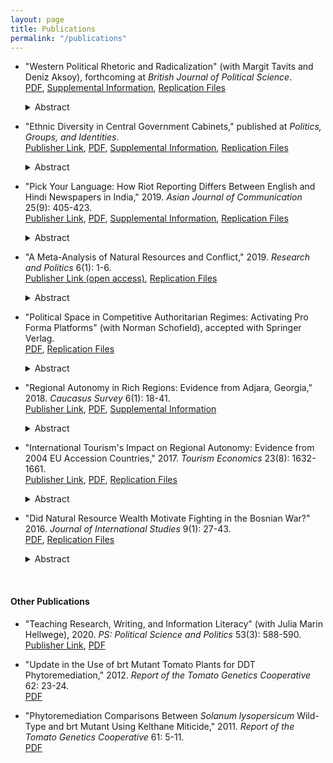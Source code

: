 ```yaml
---
layout: page
title: Publications
permalink: "/publications"
---
```


* "Western Political Rhetoric and Radicalization" (with Margit Tavits and Deniz Aksoy), forthcoming at _British Journal of Political Science_.  
  [PDF](/files/RhetoricRadicalization.pdf), [Supplemental Information](/files/RhetoricRadicalizationSupplemental.pdf), [Replication Files](/files/RhetoricRadicalizationDataFiles.zip)
  <details>
  <summary>Abstract</summary>
    Does anti-Muslim rhetoric by Western politicians breed radical attitudes among European Muslims? We explore this question by conducting an experimental study in Bosnia - a European democracy, where, unlike the rest of Europe, Muslims are neither immigrants nor socio-economically disadvantaged. This helps us clearly identify the radicalization potential of Western rhetoric alone, absent contextual factors such as social inferiority. Experimental evidence with Bosnian Muslims from five surveys (with a total N=2,608) suggests that rhetorical attacks on Islam by Western politicians do not strengthen individuals’ Muslim identity, cause higher levels of animosity toward the West, or lead to condoning the use of violence. We also find that pro-Muslim rhetoric, while increasing positive views of the West, does not affect individuals’ strength of Muslim identity or their radical sympathies. These results provide important implications for our understanding of sources of radicalization and for efforts to curb radical tendencies.
  </details> 

* "Ethnic Diversity in Central Government Cabinets," published at _Politics, Groups, and Identities_.  
	[Publisher Link](https://doi.org/10.1080/21565503.2020.1756360), [PDF](/files/EthnicDiversityCabinets.pdf), [Supplemental Information](/files/EthnicDiversitySupplemental.pdf), [Replication Files](/files/EthnicCabinetDiversityDataFiles.zip)
  <details>
  <summary>Abstract</summary>
    Why is there so much variation in the ethnic composition of cabinets? Previous work has focused on cabinet policy alignment, largely overlooking the role of identity-based characteristics like ethnicity. I theorize that country leaders make ethnic cabinet appointments to gain political support, both when country-level ethnic diversity is high and when ethnic groups rely on leader decisions in order to receive resources. Cabinet appointments offer leaders a way to distribute resources while creating a credible commitment to remove these resources if ethnic group support wanes. I introduce a new cross-national time-series dataset of cabinet minister names from 149 countries from 1967 to 2017. Using novel methods from computer science, I code the ethnicity of cabinet ministers’ names and construct a cabinet diversity index for each country-year. After validating this measure, I find support for my hypothesis. Country leaders in reliant societies increase ethnic cabinet appointments seven to twenty-five percent over leaders in non-reliant societies. The results provide the first large scale cross-national analysis of the strategic ways in which leaders use cabinet seats to manage the distribution of resources.
  </details>

* "Pick Your Language: How Riot Reporting Differs Between English and Hindi Newspapers in India," 2019. _Asian Journal of Communication_ 25(9): 405-423.  
   [Publisher Link](https://doi.org/10.1080/01292986.2019.1651883), [PDF](/files/PickYourLanguageAccepted.pdf), [Supplemental Information](/files/PickYourLanguageSupplemental.pdf), [Replication Files](/files/PickYourLanguageDataFiles.zip)
  <details>
  <summary>Abstract</summary>
     Riot reporting is one aspect of newspaper coverage that can drive people into the streets in acts of collective protest or violence. Media observers and scholars have proposed that the language of Indian newspapers, be it English or vernacular, partially dictates the kinds of riot events reported and the quality of those reports. I tested whether this conventional wisdom holds by investigating the content of Indian riot coverage in the English <i>Times of India</i> and Hindu <i>Hindustan</i>. While <i>Hindustan</i> emphasized official statements and interviews with political parties, neither newspaper accurately represented the actual number of riots in their reporting. In fact, coverage in both papers followed predictable patterns likely driven by a new focus on selling newspapers at any cost in order to increase advertising revenue. This study contributes to a growing literature highlighting the similarities between media outlets and the degree to which their reporting is removed from actual events.
  </details>

* "A Meta-Analysis of Natural Resources and Conflict," 2019. _Research and Politics_ 6(1): 1-6.  
  [Publisher Link (open access)](https://doi.org/10.1177/2053168018818232), [Replication Files](/files/Meta-Analysis_Data_Files.zip)
  <details>
  <summary>Abstract</summary>
     The relationship between natural resource wealth and civil conflict remains unclear, despite prolonged scholarly attention. Conducting a meta-analysis — a quantitative literature review — can help synthesize this broad and disparate field to provide clearer directions for future research. Meta-analysis tools determine both the aggregate effect of natural resources on conflict and whether any particular ways in which variables are measured systematically bias the estimated effect. I conduct a meta-analysis using sixty-nine studies from sixty-two authors. I find that there is no aggregate relationship between natural resources and conflict. Most variation in variable measurement does not alter the estimated effect. However, measuring natural resource wealth using Primary Commodity Exports and including controls for mountainous terrain and ethnic fractionalization all do significantly impact the results. These findings suggest that it may be worth exploring more nuanced connections between natural resources and conflict instead of continuing to study the overall relationship.
  </details>

* "Political Space in Competitive Authoritarian Regimes: Activating Pro Forma Platforms" (with Norman Schofield), accepted with Springer Verlag.  
  [PDF](/files/CompetitiveAuthoritarianPoliticalSpace.pdf), [Replication Files](/files/CompetitivePoliticalSpace.zip)
  <details>
  <summary>Abstract</summary>
     Competitive authoritarian regimes are those in which electoral competition is allowed, but elections are not free and fair. Dozens such regimes exist around the world, but their political space is unexplored. We hypothesize that voters in these regimes define political space in two dimensions, where these dimensions are different from those in developing democracies. Using World Values Survey data from Kyrgyzstan in two time periods, we show the development of voter preferences along two dimensions: fondness for tradition and trust of political institutions. We explore why parties faced with this political space do not run on these issues even though their party platforms nominally try to appeal to them. Finally, we argue that these findings extend to regimes of a similar type by mapping political space in Kazakhstan, Georgia, and Hungary. Providing incentives for parties to run on their stated platforms may help institutionalize political competition in competitive authoritarian regimes.
  </details>

* "Regional Autonomy in Rich Regions: Evidence from Adjara, Georgia," 2018. _Caucasus Survey_ 6(1): 18-41.  
  [Publisher Link](https://doi.org/10.1080/23761199.2017.1344028), [PDF](/files/RegionalAutonomyAccepted.pdf), [Supplemental Information](/files/RegionalAutonomySupplemental.pdf)
  <details>
  <summary>Abstract</summary>
     Previous models of individuals’ preferences for decentralization have focused on either economic or identity based motivations. In some cases, however, elites in rich regions with high inequality prefer decentralization contrary to their economic preferences. This paper proposes a model to explain these instances by focusing on the preferences of self-interested elites who manipulate a strong regional identity for personal gain. I develop the hypothesis that a strong regional economy, combined with a regional identity, provides the incentive for and the mechanism by which elites prefer decentralization. I test this hypothesis using the puzzling case of Adjara, Georgia, a rich region with high inequality and a strong regional identity where elites, contrary to expectations, pushed for decentralization. Results suggest that regional identities are used by elites in order to seize on a strong economy for personal gain. This motivates future study on the interaction between regional economies and identity.
  </details>

* "International Tourism's Impact on Regional Autonomy: Evidence from 2004 EU Accession Countries," 2017. _Tourism Economics_ 23(8): 1632-1661.  
  [Publisher Link](https://doi.org/10.1177/1354816617716247), [PDF](/files/TourismAutonomyAccepted.pdf), [Replication Files](/files/TourismRegionalism.zip)
  <details>
  <summary>Abstract</summary>
     The relationship between increased tourism and increasing regional autonomy is quite nuanced and understudied. This paper hypothesizes that only an increase in both regional air traffic and in international tourism will impact the level of regional autonomy. Using the period after ten countries were admitted to the European Union in 2004 as an example of a dramatic tourism increase, the paper finds that countries with increased tourism, but without regional airports, did not experience a sudden increase in their regional autonomy. In Poland, however, the large number of growing regional airports and increased tourism did provoke regions to argue with the central government for more regional autonomy. These findings contribute to a better understanding of how international interventions impact regional decentralization preferences.
  </details>

* "Did Natural Resource Wealth Motivate Fighting in the Bosnian War?" 2016. _Journal of International Studies_ 9(1): 27-43.  
  [PDF](/files/JIS_Vol9_No1_OBrochta.pdf), [Replication Files](/files/BosniaNaturalResources.zip)
  <details>
  <summary>Abstract</summary>
     The 1992 to 1995 Bosnian War was not a war begun over a conflict for natural resources. Instead, this study hypothesizes that the intensity of fighting during the War was positively influenced by the presence of high levels of natural resource wealth distributed throughout Bosnia. Drawing upon self-coded data for myriad measures of the intensity of fighting and natural resources in a given area of the country, we use multiple regression techniques as well as factor analysis to support the hypothesis and conclude that natural resource wealth was an important factor in influencing the course of the War. Natural resources both strategically deprived the opposing army from adequate land and water during the War and also ensured that high quality natural resource infrastructure and forest resources were available after the War ended. This research is unique in that it examines the importance of natural resources where fighting takes place.
  </details>

&nbsp;

#### Other Publications

* "Teaching Research, Writing, and Information Literacy" (with Julia Marin Hellwege), 2020. _PS: Political Science and Politics_ 53(3): 588-590.  
	[Publisher Link](https://doi.org/10.1017/S1049096520000621), [PDF](/files/ResearchMethodsTrack.pdf)

* "Update in the Use of brt Mutant Tomato Plants for DDT Phytoremediation," 2012. _Report of the Tomato Genetics Cooperative_ 62: 23-24.  
  [PDF](/files/UpdatePhytoremediation.pdf)

* "Phytoremediation Comparisons Between _Solanum lysopersicum_ Wild-Type and brt Mutant Using Kelthane Miticide," 2011. _Report of the Tomato Genetics Cooperative_ 61: 5-11.  
  [PDF](/files/PhytoremediationComparisons.pdf)


